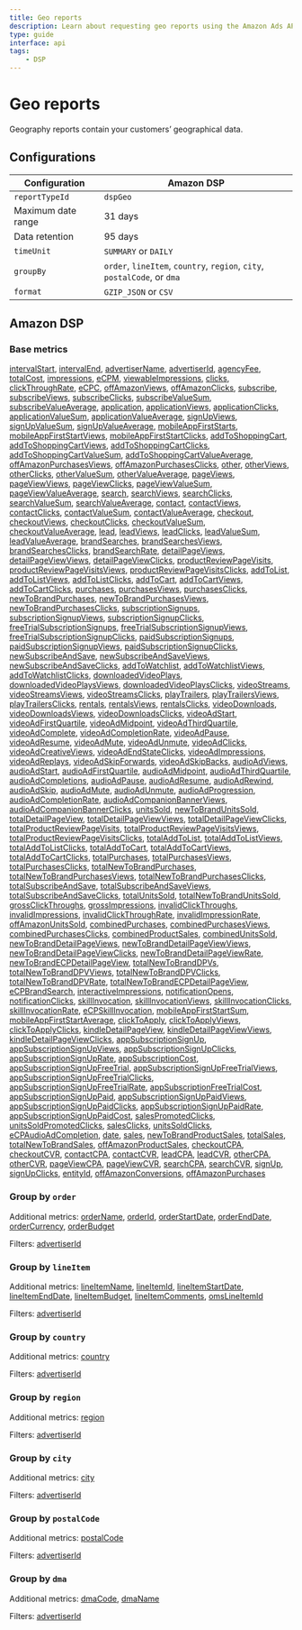 ```yaml
---
title: Geo reports
description: Learn about requesting geo reports using the Amazon Ads API.
type: guide
interface: api
tags:
    - DSP
---
```


# Geo reports

Geography reports contain your customers’ geographical data. 

## Configurations

| Configuration | Amazon DSP | 
|----------|-----|
| `reportTypeId` | `dspGeo` | 
| Maximum date range | 31 days | 
| Data retention | 95 days | 
| `timeUnit` | `SUMMARY` or `DAILY` | 
| `groupBy` | `order`, `lineItem`, `country`, `region`, `city`, `postalCode`, or `dma` | 
| `format` | `GZIP_JSON` or `CSV` | 

## Amazon DSP

### Base metrics

[intervalStart](guides/reporting/v3/columns#intervalStart), [intervalEnd](guides/reporting/v3/columns#intervalEnd), [advertiserName](guides/reporting/v3/columns#advertiserName), [advertiserId](guides/reporting/v3/columns#advertiserId), [agencyFee](guides/reporting/v3/columns#agencyFee), [totalCost](guides/reporting/v3/columns#totalCost), [impressions](guides/reporting/v3/columns#impressions), [eCPM](guides/reporting/v3/columns#eCPM), [viewableImpressions](guides/reporting/v3/columns#viewableImpressions), [clicks](guides/reporting/v3/columns#clicks), [clickThroughRate](guides/reporting/v3/columns#clickThroughRate), [eCPC](guides/reporting/v3/columns#eCPC), [offAmazonViews](guides/reporting/v3/columns#offAmazonViews), [offAmazonClicks](guides/reporting/v3/columns#offAmazonClicks), [subscribe](guides/reporting/v3/columns#subscribe), [subscribeViews](guides/reporting/v3/columns#subscribeViews), [subscribeClicks](guides/reporting/v3/columns#subscribeClicks), [subscribeValueSum](guides/reporting/v3/columns#subscribeValueSum), [subscribeValueAverage](guides/reporting/v3/columns#subscribeValueAverage), [application](guides/reporting/v3/columns#application), [applicationViews](guides/reporting/v3/columns#applicationViews), [applicationClicks](guides/reporting/v3/columns#applicationClicks), [applicationValueSum](guides/reporting/v3/columns#applicationValueSum), [applicationValueAverage](guides/reporting/v3/columns#applicationValueAverage), [signUpViews](guides/reporting/v3/columns#signUpViews), [signUpValueSum](guides/reporting/v3/columns#signUpValueSum), [signUpValueAverage](guides/reporting/v3/columns#signUpValueAverage), [mobileAppFirstStarts](guides/reporting/v3/columns#mobileAppFirstStarts), [mobileAppFirstStartViews](guides/reporting/v3/columns#mobileAppFirstStartViews), [mobileAppFirstStartClicks](guides/reporting/v3/columns#mobileAppFirstStartClicks), [addToShoppingCart](guides/reporting/v3/columns#addToShoppingCart), [addToShoppingCartViews](guides/reporting/v3/columns#addToShoppingCartViews), [addToShoppingCartClicks](guides/reporting/v3/columns#addToShoppingCartClicks), [addToShoppingCartValueSum](guides/reporting/v3/columns#addToShoppingCartValueSum), [addToShoppingCartValueAverage](guides/reporting/v3/columns#addToShoppingCartValueAverage), [offAmazonPurchasesViews](guides/reporting/v3/columns#offAmazonPurchasesViews), [offAmazonPurchasesClicks](guides/reporting/v3/columns#offAmazonPurchasesClicks), [other](guides/reporting/v3/columns#other), [otherViews](guides/reporting/v3/columns#otherViews), [otherClicks](guides/reporting/v3/columns#otherClicks), [otherValueSum](guides/reporting/v3/columns#otherValueSum), [otherValueAverage](guides/reporting/v3/columns#otherValueAverage), [pageViews](guides/reporting/v3/columns#pageViews), [pageViewViews](guides/reporting/v3/columns#pageViewViews), [pageViewClicks](guides/reporting/v3/columns#pageViewClicks), [pageViewValueSum](guides/reporting/v3/columns#pageViewValueSum), [pageViewValueAverage](guides/reporting/v3/columns#pageViewValueAverage), [search](guides/reporting/v3/columns#search), [searchViews](guides/reporting/v3/columns#searchViews), [searchClicks](guides/reporting/v3/columns#searchClicks), [searchValueSum](guides/reporting/v3/columns#searchValueSum), [searchValueAverage](guides/reporting/v3/columns#searchValueAverage), [contact](guides/reporting/v3/columns#contact), [contactViews](guides/reporting/v3/columns#contactViews), [contactClicks](guides/reporting/v3/columns#contactClicks), [contactValueSum](guides/reporting/v3/columns#contactValueSum), [contactValueAverage](guides/reporting/v3/columns#contactValueAverage), [checkout](guides/reporting/v3/columns#checkout), [checkoutViews](guides/reporting/v3/columns#checkoutViews), [checkoutClicks](guides/reporting/v3/columns#checkoutClicks), [checkoutValueSum](guides/reporting/v3/columns#checkoutValueSum), [checkoutValueAverage](guides/reporting/v3/columns#checkoutValueAverage), [lead](guides/reporting/v3/columns#lead), [leadViews](guides/reporting/v3/columns#leadViews), [leadClicks](guides/reporting/v3/columns#leadClicks), [leadValueSum](guides/reporting/v3/columns#leadValueSum), [leadValueAverage](guides/reporting/v3/columns#leadValueAverage), [brandSearches](guides/reporting/v3/columns#brandSearches), [brandSearchesViews](guides/reporting/v3/columns#brandSearchesViews), [brandSearchesClicks](guides/reporting/v3/columns#brandSearchesClicks), [brandSearchRate](guides/reporting/v3/columns#brandSearchRate), [detailPageViews](guides/reporting/v3/columns#detailPageViews), [detailPageViewViews](guides/reporting/v3/columns#detailPageViewViews), [detailPageViewClicks](guides/reporting/v3/columns#detailPageViewClicks), [productReviewPageVisits](guides/reporting/v3/columns#productReviewPageVisits), [productReviewPageVisitsViews](guides/reporting/v3/columns#productReviewPageVisitsViews), [productReviewPageVisitsClicks](guides/reporting/v3/columns#productReviewPageVisitsClicks), [addToList](guides/reporting/v3/columns#addToList), [addToListViews](guides/reporting/v3/columns#addToListViews), [addToListClicks](guides/reporting/v3/columns#addToListClicks), [addToCart](guides/reporting/v3/columns#addToCart), [addToCartViews](guides/reporting/v3/columns#addToCartViews), [addToCartClicks](guides/reporting/v3/columns#addToCartClicks), [purchases](guides/reporting/v3/columns#purchases), [purchasesViews](guides/reporting/v3/columns#purchasesViews), [purchasesClicks](guides/reporting/v3/columns#purchasesClicks), [newToBrandPurchases](guides/reporting/v3/columns#newToBrandPurchases), [newToBrandPurchasesViews](guides/reporting/v3/columns#newToBrandPurchasesViews), [newToBrandPurchasesClicks](guides/reporting/v3/columns#newToBrandPurchasesClicks), [subscriptionSignups](guides/reporting/v3/columns#subscriptionSignups), [subscriptionSignupViews](guides/reporting/v3/columns#subscriptionSignupViews), [subscriptionSignupClicks](guides/reporting/v3/columns#subscriptionSignupClicks), [freeTrialSubscriptionSignups](guides/reporting/v3/columns#freeTrialSubscriptionSignups), [freeTrialSubscriptionSignupViews](guides/reporting/v3/columns#freeTrialSubscriptionSignupViews), [freeTrialSubscriptionSignupClicks](guides/reporting/v3/columns#freeTrialSubscriptionSignupClicks), [paidSubscriptionSignups](guides/reporting/v3/columns#paidSubscriptionSignups), [paidSubscriptionSignupViews](guides/reporting/v3/columns#paidSubscriptionSignupViews), [paidSubscriptionSignupClicks](guides/reporting/v3/columns#paidSubscriptionSignupClicks), [newSubscribeAndSave](guides/reporting/v3/columns#newSubscribeAndSave), [newSubscribeAndSaveViews](guides/reporting/v3/columns#newSubscribeAndSaveViews), [newSubscribeAndSaveClicks](guides/reporting/v3/columns#newSubscribeAndSaveClicks), [addToWatchlist](guides/reporting/v3/columns#addToWatchlist), [addToWatchlistViews](guides/reporting/v3/columns#addToWatchlistViews), [addToWatchlistClicks](guides/reporting/v3/columns#addToWatchlistClicks), [downloadedVideoPlays](guides/reporting/v3/columns#downloadedVideoPlays), [downloadedVideoPlaysViews](guides/reporting/v3/columns#downloadedVideoPlaysViews), [downloadedVideoPlaysClicks](guides/reporting/v3/columns#downloadedVideoPlaysClicks), [videoStreams](guides/reporting/v3/columns#videoStreams), [videoStreamsViews](guides/reporting/v3/columns#videoStreamsViews), [videoStreamsClicks](guides/reporting/v3/columns#videoStreamsClicks), [playTrailers](guides/reporting/v3/columns#playTrailers), [playTrailersViews](guides/reporting/v3/columns#playTrailersViews), [playTrailersClicks](guides/reporting/v3/columns#playTrailersClicks), [rentals](guides/reporting/v3/columns#rentals), [rentalsViews](guides/reporting/v3/columns#rentalsViews), [rentalsClicks](guides/reporting/v3/columns#rentalsClicks), [videoDownloads](guides/reporting/v3/columns#videoDownloads), [videoDownloadsViews](guides/reporting/v3/columns#videoDownloadsViews), [videoDownloadsClicks](guides/reporting/v3/columns#videoDownloadsClicks), [videoAdStart](guides/reporting/v3/columns#videoAdStart), [videoAdFirstQuartile](guides/reporting/v3/columns#videoAdFirstQuartile), [videoAdMidpoint](guides/reporting/v3/columns#videoAdMidpoint), [videoAdThirdQuartile](guides/reporting/v3/columns#videoAdThirdQuartile), [videoAdComplete](guides/reporting/v3/columns#videoAdComplete), [videoAdCompletionRate](guides/reporting/v3/columns#videoAdCompletionRate), [videoAdPause](guides/reporting/v3/columns#videoAdPause), [videoAdResume](guides/reporting/v3/columns#videoAdResume), [videoAdMute](guides/reporting/v3/columns#videoAdMute), [videoAdUnmute](guides/reporting/v3/columns#videoAdUnmute), [videoAdClicks](guides/reporting/v3/columns#videoAdClicks), [videoAdCreativeViews](guides/reporting/v3/columns#videoAdCreativeViews), [videoAdEndStateClicks](guides/reporting/v3/columns#videoAdEndStateClicks), [videoAdImpressions](guides/reporting/v3/columns#videoAdImpressions), [videoAdReplays](guides/reporting/v3/columns#videoAdReplays), [videoAdSkipForwards](guides/reporting/v3/columns#videoAdSkipForwards), [videoAdSkipBacks](guides/reporting/v3/columns#videoAdSkipBacks), [audioAdViews](guides/reporting/v3/columns#audioAdViews), [audioAdStart](guides/reporting/v3/columns#audioAdStart), [audioAdFirstQuartile](guides/reporting/v3/columns#audioAdFirstQuartile), [audioAdMidpoint](guides/reporting/v3/columns#audioAdMidpoint), [audioAdThirdQuartile](guides/reporting/v3/columns#audioAdThirdQuartile), [audioAdCompletions](guides/reporting/v3/columns#audioAdCompletions), [audioAdPause](guides/reporting/v3/columns#audioAdPause), [audioAdResume](guides/reporting/v3/columns#audioAdResume), [audioAdRewind](guides/reporting/v3/columns#audioAdRewind), [audioAdSkip](guides/reporting/v3/columns#audioAdSkip), [audioAdMute](guides/reporting/v3/columns#audioAdMute), [audioAdUnmute](guides/reporting/v3/columns#audioAdUnmute), [audioAdProgression](guides/reporting/v3/columns#audioAdProgression), [audioAdCompletionRate](guides/reporting/v3/columns#audioAdCompletionRate), [audioAdCompanionBannerViews](guides/reporting/v3/columns#audioAdCompanionBannerViews), [audioAdCompanionBannerClicks](guides/reporting/v3/columns#audioAdCompanionBannerClicks), [unitsSold](guides/reporting/v3/columns#unitsSold), [newToBrandUnitsSold](guides/reporting/v3/columns#newToBrandUnitsSold), [totalDetailPageView](guides/reporting/v3/columns#totalDetailPageView), [totalDetailPageViewViews](guides/reporting/v3/columns#totalDetailPageViewViews), [totalDetailPageViewClicks](guides/reporting/v3/columns#totalDetailPageViewClicks), [totalProductReviewPageVisits](guides/reporting/v3/columns#totalProductReviewPageVisits), [totalProductReviewPageVisitsViews](guides/reporting/v3/columns#totalProductReviewPageVisitsViews), [totalProductReviewPageVisitsClicks](guides/reporting/v3/columns#totalProductReviewPageVisitsClicks), [totalAddToList](guides/reporting/v3/columns#totalAddToList), [totalAddToListViews](guides/reporting/v3/columns#totalAddToListViews), [totalAddToListClicks](guides/reporting/v3/columns#totalAddToListClicks), [totalAddToCart](guides/reporting/v3/columns#totalAddToCart), [totalAddToCartViews](guides/reporting/v3/columns#totalAddToCartViews), [totalAddToCartClicks](guides/reporting/v3/columns#totalAddToCartClicks), [totalPurchases](guides/reporting/v3/columns#totalPurchases), [totalPurchasesViews](guides/reporting/v3/columns#totalPurchasesViews), [totalPurchasesClicks](guides/reporting/v3/columns#totalPurchasesClicks), [totalNewToBrandPurchases](guides/reporting/v3/columns#totalNewToBrandPurchases), [totalNewToBrandPurchasesViews](guides/reporting/v3/columns#totalNewToBrandPurchasesViews), [totalNewToBrandPurchasesClicks](guides/reporting/v3/columns#totalNewToBrandPurchasesClicks), [totalSubscribeAndSave](guides/reporting/v3/columns#totalSubscribeAndSave), [totalSubscribeAndSaveViews](guides/reporting/v3/columns#totalSubscribeAndSaveViews), [totalSubscribeAndSaveClicks](guides/reporting/v3/columns#totalSubscribeAndSaveClicks), [totalUnitsSold](guides/reporting/v3/columns#totalUnitsSold), [totalNewToBrandUnitsSold](guides/reporting/v3/columns#totalNewToBrandUnitsSold), [grossClickThroughs](guides/reporting/v3/columns#grossClickThroughs), [grossImpressions](guides/reporting/v3/columns#grossImpressions), [invalidClickThroughs](guides/reporting/v3/columns#invalidClickThroughs), [invalidImpressions](guides/reporting/v3/columns#invalidImpressions), [invalidClickThroughRate](guides/reporting/v3/columns#invalidClickThroughRate), [invalidImpressionRate](guides/reporting/v3/columns#invalidImpressionRate), [offAmazonUnitsSold](guides/reporting/v3/columns#offAmazonUnitsSold), [combinedPurchases](guides/reporting/v3/columns#combinedPurchases), [combinedPurchasesViews](guides/reporting/v3/columns#combinedPurchasesViews), [combinedPurchasesClicks](guides/reporting/v3/columns#combinedPurchasesClicks), [combinedProductSales](guides/reporting/v3/columns#combinedProductSales), [combinedUnitsSold](guides/reporting/v3/columns#combinedUnitsSold), [newToBrandDetailPageViews](guides/reporting/v3/columns#newToBrandDetailPageViews), [newToBrandDetailPageViewViews](guides/reporting/v3/columns#newToBrandDetailPageViewViews), [newToBrandDetailPageViewClicks](guides/reporting/v3/columns#newToBrandDetailPageViewClicks), [newToBrandDetailPageViewRate](guides/reporting/v3/columns#newToBrandDetailPageViewRate), [newToBrandECPDetailPageView](guides/reporting/v3/columns#newToBrandECPDetailPageView), [totalNewToBrandDPVs](guides/reporting/v3/columns#totalNewToBrandDPVs), [totalNewToBrandDPVViews](guides/reporting/v3/columns#totalNewToBrandDPVViews), [totalNewToBrandDPVClicks](guides/reporting/v3/columns#totalNewToBrandDPVClicks), [totalNewToBrandDPVRate](guides/reporting/v3/columns#totalNewToBrandDPVRate), [totalNewToBrandECPDetailPageView](guides/reporting/v3/columns#totalNewToBrandECPDetailPageView), [eCPBrandSearch](guides/reporting/v3/columns#eCPBrandSearch), [interactiveImpressions](guides/reporting/v3/columns#interactiveImpressions), [notificationOpens](guides/reporting/v3/columns#notificationOpens), [notificationClicks](guides/reporting/v3/columns#notificationClicks), [skillInvocation](guides/reporting/v3/columns#skillInvocation), [skillInvocationViews](guides/reporting/v3/columns#skillInvocationViews), [skillInvocationClicks](guides/reporting/v3/columns#skillInvocationClicks), [skillInvocationRate](guides/reporting/v3/columns#skillInvocationRate), [eCPSkillInvocation](guides/reporting/v3/columns#eCPSkillInvocation), [mobileAppFirstStartSum](guides/reporting/v3/columns#mobileAppFirstStartSum), [mobileAppFirstStartAverage](guides/reporting/v3/columns#mobileAppFirstStartAverage), [clickToApply](guides/reporting/v3/columns#clickToApply), [clickToApplyViews](guides/reporting/v3/columns#clickToApplyViews), [clickToApplyClicks](guides/reporting/v3/columns#clickToApplyClicks), [kindleDetailPageView](guides/reporting/v3/columns#kindleDetailPageView), [kindleDetailPageViewViews](guides/reporting/v3/columns#kindleDetailPageViewViews), [kindleDetailPageViewClicks](guides/reporting/v3/columns#kindleDetailPageViewClicks), [appSubscriptionSignUp](guides/reporting/v3/columns#appSubscriptionSignUp), [appSubscriptionSignUpViews](guides/reporting/v3/columns#appSubscriptionSignUpViews), [appSubscriptionSignUpClicks](guides/reporting/v3/columns#appSubscriptionSignUpClicks), [appSubscriptionSignUpRate](guides/reporting/v3/columns#appSubscriptionSignUpRate), [appSubscriptionCost](guides/reporting/v3/columns#appSubscriptionCost), [appSubscriptionSignUpFreeTrial](guides/reporting/v3/columns#appSubscriptionSignUpFreeTrial), [appSubscriptionSignUpFreeTrialViews](guides/reporting/v3/columns#appSubscriptionSignUpFreeTrialViews), [appSubscriptionSignUpFreeTrialClicks](guides/reporting/v3/columns#appSubscriptionSignUpFreeTrialClicks), [appSubscriptionSignUpFreeTrialRate](guides/reporting/v3/columns#appSubscriptionSignUpFreeTrialRate), [appSubscriptionFreeTrialCost](guides/reporting/v3/columns#appSubscriptionFreeTrialCost), [appSubscriptionSignUpPaid](guides/reporting/v3/columns#appSubscriptionSignUpPaid), [appSubscriptionSignUpPaidViews](guides/reporting/v3/columns#appSubscriptionSignUpPaidViews), [appSubscriptionSignUpPaidClicks](guides/reporting/v3/columns#appSubscriptionSignUpPaidClicks), [appSubscriptionSignUpPaidRate](guides/reporting/v3/columns#appSubscriptionSignUpPaidRate), [appSubscriptionSignUpPaidCost](guides/reporting/v3/columns#appSubscriptionSignUpPaidCost), [salesPromotedClicks](guides/reporting/v3/columns#salesPromotedClicks), [unitsSoldPromotedClicks](guides/reporting/v3/columns#unitsSoldPromotedClicks), [salesClicks](guides/reporting/v3/columns#salesClicks), [unitsSoldClicks](guides/reporting/v3/columns#unitsSoldClicks), [eCPAudioAdCompletion](guides/reporting/v3/columns#eCPAudioAdCompletion), [date](guides/reporting/v3/columns#date), [sales](guides/reporting/v3/columns#sales), [newToBrandProductSales](guides/reporting/v3/columns#newToBrandProductSales), [totalSales](guides/reporting/v3/columns#totalSales), [totalNewToBrandSales](guides/reporting/v3/columns#totalNewToBrandSales), [offAmazonProductSales](guides/reporting/v3/columns#offAmazonProductSales), [checkoutCPA](guides/reporting/v3/columns#checkoutCPA), [checkoutCVR](guides/reporting/v3/columns#checkoutCVR), [contactCPA](guides/reporting/v3/columns#contactCPA), [contactCVR](guides/reporting/v3/columns#contactCVR), [leadCPA](guides/reporting/v3/columns#leadCPA), [leadCVR](guides/reporting/v3/columns#leadCVR), [otherCPA](guides/reporting/v3/columns#otherCPA), [otherCVR](guides/reporting/v3/columns#otherCVR), [pageViewCPA](guides/reporting/v3/columns#pageViewCPA), [pageViewCVR](guides/reporting/v3/columns#pageViewCVR), [searchCPA](guides/reporting/v3/columns#searchCPA), [searchCVR](guides/reporting/v3/columns#searchCVR), [signUp](guides/reporting/v3/columns#signUp), [signUpClicks](guides/reporting/v3/columns#signUpClicks), [entityId](guides/reporting/v3/columns#entityId), [offAmazonConversions](guides/reporting/v3/columns#offAmazonConversions), [offAmazonPurchases](guides/reporting/v3/columns#offAmazonPurchases)

### Group by `order`

Additional metrics: [orderName](guides/reporting/v3/columns#orderName), [orderId](guides/reporting/v3/columns#orderId), [orderStartDate](guides/reporting/v3/columns#orderStartDate), [orderEndDate](guides/reporting/v3/columns#orderEndDate), [orderCurrency](guides/reporting/v3/columns#orderCurrency), [orderBudget](guides/reporting/v3/columns#orderBudget)

Filters: [advertiserId](guides/reporting/v3/columns#advertiserId)

### Group by `lineItem`

Additional metrics: [lineItemName](guides/reporting/v3/columns#lineItemName), [lineItemId](guides/reporting/v3/columns#lineItemId), [lineItemStartDate](guides/reporting/v3/columns#lineItemStartDate), [lineItemEndDate](guides/reporting/v3/columns#lineItemEndDate), [lineItemBudget](guides/reporting/v3/columns#lineItemBudget), [lineItemComments](guides/reporting/v3/columns#lineItemComments), [omsLineItemId](guides/reporting/v3/columns#omsLineItemId)

Filters: [advertiserId](guides/reporting/v3/columns#advertiserId)

### Group by `country`

Additional metrics: [country](guides/reporting/v3/columns#country)

Filters: [advertiserId](guides/reporting/v3/columns#advertiserId)

### Group by `region`

Additional metrics: [region](guides/reporting/v3/columns#region)

Filters: [advertiserId](guides/reporting/v3/columns#advertiserId)

### Group by `city`

Additional metrics: [city](guides/reporting/v3/columns#city)

Filters: [advertiserId](guides/reporting/v3/columns#advertiserId)

### Group by `postalCode`

Additional metrics: [postalCode](guides/reporting/v3/columns#postalCode)

Filters: [advertiserId](guides/reporting/v3/columns#advertiserId)

### Group by `dma`

Additional metrics: [dmaCode](guides/reporting/v3/columns#dmaCode), [dmaName](guides/reporting/v3/columns#dmaName)

Filters: [advertiserId](guides/reporting/v3/columns#advertiserId)